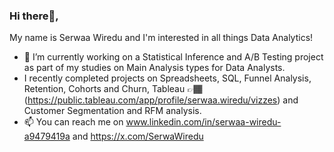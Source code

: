 ### Hi there👋,

 My name is Serwaa Wiredu and I'm interested in all things Data Analytics!
- 🔭 I’m currently working on a Statistical Inference and A/B Testing project as part of my studies on Main Analysis types for Data Analysts.
- I recently completed projects on Spreadsheets, SQL, Funnel Analysis, Retention, Cohorts and Churn, Tableau 👉🏾(https://public.tableau.com/app/profile/serwaa.wiredu/vizzes) and Customer Segmentation and RFM analysis.
- 📫 You can reach me on www.linkedin.com/in/serwaa-wiredu-a9479419a and https://x.com/SerwaWiredu
  

<!--
**SerwaaW/SerwaaW** is a ✨ _special_ ✨ repository because its `README.md` (this file) appears on your GitHub profile.

Here are some ideas to get you started:

- 🔭 I’m currently working on ...
- 🌱 I’m currently learning ...
- 👯 I’m looking to collaborate on ...
- 🤔 I’m looking for help with ...
- 💬 Ask me about ...
- 📫 How to reach me: ...
- 😄 Pronouns: ...
- ⚡ Fun fact: ...
-->
